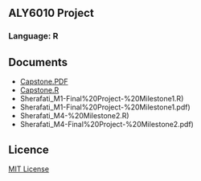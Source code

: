 ## ALY6010 Project
### Language: R

## Documents
- [Capstone.PDF](Capstone-ALY-6010-Sherafati.pdf)
- [Capstone.R](Capstone-ALY-6010-Sherafati.R)
- Sherafati_M1-Final%20Project-%20Milestone1.R)
- Sherafati_M1-Final%20Project-%20Milestone1.pdf)
- Sherafati_M4-%20Milestone2.R)
- Sherafati_M4-Final%20Project-%20Milestone2.pdf)


## Licence

[MIT License](License.md)
